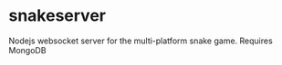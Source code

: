 # snakeserver

Nodejs websocket server for the multi-platform snake game.
Requires MongoDB 
<!--stackedit_data:
eyJoaXN0b3J5IjpbMTkxOTYyOTg1NiwtMTEyNTIxNzMwNl19
-->